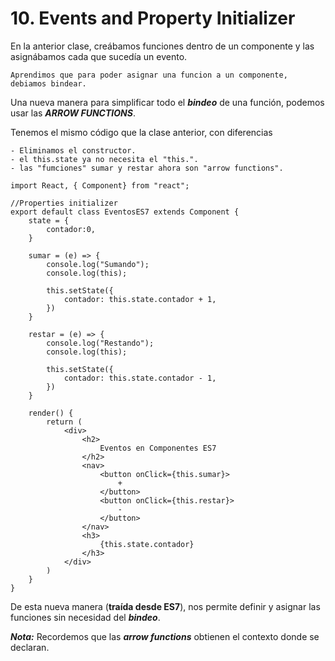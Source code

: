 
# 10. Events and Property Initializer

En la anterior clase, creábamos funciones dentro de un componente y las asignábamos cada que sucedía un evento.

	Aprendimos que para poder asignar una funcion a un componente, debiamos bindear.

Una nueva manera para simplificar todo el ***bindeo*** de una función, podemos usar las ***ARROW FUNCTIONS***.

Tenemos el mismo código que la clase anterior, con diferencias
	
	- Eliminamos el constructor.
	- el this.state ya no necesita el "this.".
	- las "fumciones" sumar y restar ahora son "arrow functions".

~~~
import React, { Component} from "react";

//Properties initializer
export default class EventosES7 extends Component {
	state = {
		contador:0,
	}

	sumar = (e) => {
		console.log("Sumando");
		console.log(this);
		
		this.setState({
			contador: this.state.contador + 1,
		})
	}

	restar = (e) => {
		console.log("Restando");
		console.log(this);
		
		this.setState({
			contador: this.state.contador - 1,
		})
	}

	render() {
		return (
			<div>
				<h2>
					Eventos en Componentes ES7
				</h2>
				<nav>
					<button onClick={this.sumar}>
						+
					</button>
					<button onClick={this.restar}>
						-
					</button>
				</nav>
				<h3>
					{this.state.contador}
				</h3>
			</div>
		)
	}
}
~~~

De esta nueva manera (**traída desde ES7**), nos permite definir y asignar las funciones sin necesidad del ***bindeo***.

***Nota:*** Recordemos que las ***arrow functions*** obtienen el contexto donde se declaran.

